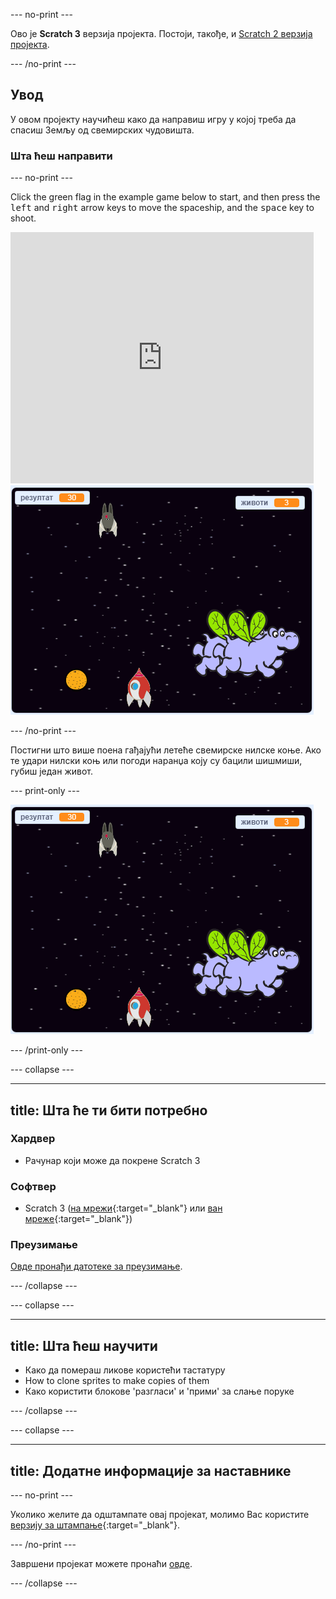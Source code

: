 \--- no-print \---

Ово је **Scratch 3** верзија пројекта. Постоји, такође, и [Scratch 2 верзија пројекта](https://projects.raspberrypi.org/en/projects/clone-wars-scratch2).

\--- /no-print \---

## Увод

У овом пројекту научићеш како да направиш игру у којој треба да спасиш Земљу од свемирских чудовишта.

### Шта ћеш направити

\--- no-print \---

Click the green flag in the example game below to start, and then press the <kbd>left</kbd> and <kbd>right</kbd> arrow keys to move the spaceship, and the <kbd>space</kbd> key to shoot.

<div class="scratch-preview">
  <iframe allowtransparency="true" width="485" height="402" src="https://scratch.mit.edu/projects/embed/276887163/?autostart=false" frameborder="0" scrolling="no"></iframe>
  <img src="images/showcase.png">
</div>

\--- /no-print \---

Постигни што више поена гађајући летеће свемирске нилске коње. Ако те удари нилски коњ или погоди наранџа коју су бацили шишмиши, губиш један живот.

\--- print-only \---

![опис](images/showcase.png)

\--- /print-only \---

\--- collapse \---

* * *

## title: Шта ће ти бити потребно

### Хардвер

+ Рачунар који може да покрене Scratch 3

### Софтвер

+ Scratch 3 ([на мрежи](https://rpf.io/scratchon){:target="_blank"} или [ван мреже](https://rpf.io/scratchoff){:target="_blank"})

### Преузимање

[Овде пронађи датотеке за преузимање](http://rpf.io/p/en/clone-wars-go).

\--- /collapse \---

\--- collapse \---

* * *

## title: Шта ћеш научити

+ Како да помераш ликове користећи тастатуру
+ How to clone sprites to make copies of them
+ Како користити блокове 'разгласи' и 'прими' за слање поруке

\--- /collapse \---

\--- collapse \---

* * *

## title: Додатне информације за наставнике

\--- no-print \---

Уколико желите да одштампате овај пројекат, молимо Вас користите [верзију за штампање](https://projects.raspberrypi.org/en/projects/clone-wars/print){:target="_blank"}.

\--- /no-print \---

Завршени пројекат можете пронаћи [овде](http://rpf.io/p/en/clone-wars-get).

\--- /collapse \---